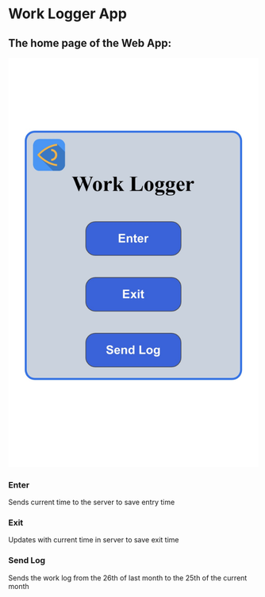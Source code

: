 # Work Logger App #

## The home page of the Web App: ##

![Image description](https://github.com/Dor256/WorkHoursLogger/blob/master/src/main/resources/static/UI.jpg)

### Enter ###
Sends current time to the server to save entry time

### Exit ###
Updates with current time in server to save exit time

### Send Log ###
Sends the work log from the 26th of last month to the 25th of the current month